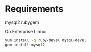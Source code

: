 
Requirements
============

mysql2 rubygem

On Enterprise Linux:

```bash
yum install -q ruby-devel mysql-devel
gem install mysql2
```
